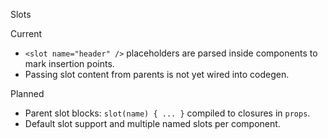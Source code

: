 Slots

Current
- `<slot name="header" />` placeholders are parsed inside components to mark insertion points.
- Passing slot content from parents is not yet wired into codegen.

Planned
- Parent slot blocks: `slot(name) { ... }` compiled to closures in `props`.
- Default slot support and multiple named slots per component.
